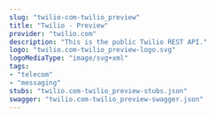 ```yaml
---
slug: "twilio-com-twilio_preview"
title: "Twilio - Preview"
provider: "twilio.com"
description: "This is the public Twilio REST API."
logo: "twilio.com-twilio_preview-logo.svg"
logoMediaType: "image/svg+xml"
tags:
- "telecom"
- "messaging"
stubs: "twilio.com-twilio_preview-stubs.json"
swagger: "twilio.com-twilio_preview-swagger.json"
---
```

